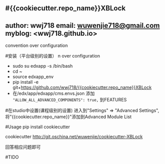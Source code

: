 #{{cookiecutter.repo_name}}XBLock 
---
author: wwj718
email: <wuwenjie718@gmail.com>
myblog: <wwj718.github.io>
---

convention over configuration

#安装（平台级别的设置）
n over configuration
*  sudo su edxapp -s /bin/bash
*  cd ~
*  source edxapp_env
*  pip install -e git+https://github.com/wwj718/{{cookiecutter.repo_name}}XBLock
*  在/edx/app/edxapp/cms.envs.json 添加 `"ALLOW_ALL_ADVANCED_COMPONENTS": true,` 到FEATURES

#在studio中设置(课程级别的设置)
进入到"Settings" ⇒ "Advanced Settings",将"{{cookiecutter.repo_name}}"添加到Advanced Module List

#Usage
pip install cookiecutter

cookiecutter http://git.oschina.net/wuwenjie/cookiecutter-XBLock

回答相应问题即可

#TIDO
